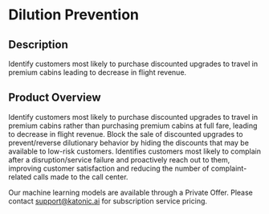 #  Dilution Prevention

## Description
  Identify customers most likely to purchase discounted upgrades to travel in premium cabins leading to decrease in flight revenue. 

## Product Overview
 Identify customers most likely to purchase discounted upgrades to travel in premium cabins rather than purchasing premium cabins at full fare, leading to decrease in flight revenue. Block the sale of discounted upgrades to prevent/reverse dilutionary behavior by hiding the discounts that may be available to low-risk customers. Identifies customers most likely to complain after a disruption/service failure and proactively reach out to them, improving customer satisfaction and reducing the number of complaint-related calls made to the call center. 
 
Our machine learning models are available through a Private Offer. Please contact support@katonic.ai for subscription service pricing.
